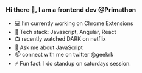 ### Hi there 👋, I am a frontend dev @Primathon

- :computer: I’m currently working on Chrome Extensions
- :notebook: Tech stack: Javascript, Angular, React
- :tv: recently watched DARK on netflix
- 💬 Ask me about JavaScript
- 📫 connect with me on twitter @geekrk
- ⚡ Fun fact: I do standup on saturdays session.
